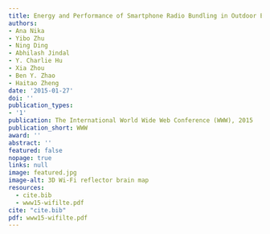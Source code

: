 ```yaml
---
title: Energy and Performance of Smartphone Radio Bundling in Outdoor Environments
authors:
- Ana Nika
- Yibo Zhu
- Ning Ding
- Abhilash Jindal
- Y. Charlie Hu
- Xia Zhou
- Ben Y. Zhao
- Haitao Zheng
date: '2015-01-27'
doi: ''
publication_types:
- '1'
publication: The International World Wide Web Conference (WWW), 2015
publication_short: WWW
award: ''
abstract: ''
featured: false
nopage: true
links: null
image: featured.jpg
image-alt: 3D Wi-Fi reflector brain map
resources:
  - cite.bib
  - www15-wifilte.pdf
cite: "cite.bib"
pdf: www15-wifilte.pdf
---
```



